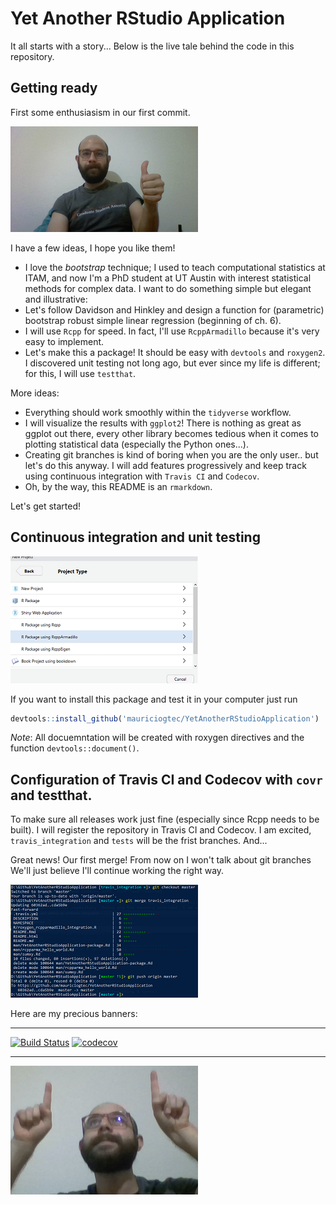 # Yet Another RStudio Application

It all starts with a story... Below is the live tale behind the code in this repository.

## Getting ready

First some enthusiasism in our first commit.

![](Images/getting_ready.png)

I have a few ideas, I hope you like them!

* I love the *bootstrap* technique;  I used to teach computational statistics at ITAM, and now I'm a PhD student at UT Austin with interest statistical methods for complex data. I want to do something simple but elegant and illustrative:
* Let's follow Davidson and Hinkley and design a function for (parametric) bootstrap robust simple linear regression (beginning of ch. 6).
* I will use `Rcpp` for speed. In fact, I'll use `RcppArmadillo` because it's very easy to implement.
* Let's make this a package! It should be easy with `devtools` and `roxygen2`. I discovered unit testing not long ago, but ever since my life is different; for this, I will use `testthat`.

More ideas:

* Everything should work smoothly within the `tidyverse` workflow.
* I will visualize the results with `ggplot2`! There is nothing as great as ggplot out there, every other library becomes tedious when it comes to plotting statistical data (especially the Python ones...).
* Creating git branches is kind of boring when you are the only user.. but let's do this anyway. I will add features progressively and keep track using continuous integration with `Travis CI` and `Codecov`.
* Oh, by the way, this README is an `rmarkdown`.

Let's get started!

## Continuous integration and unit testing

![](Images/creating_package.png)

If you want to install this package and test it in your computer just run

```r
devtools::install_github('mauriciogtec/YetAnotherRStudioApplication')
```

*Note*: All docuemntation will be created with roxygen directives and the function `devtools::document()`. 

## Configuration of Travis CI and Codecov with `covr` and testthat.

To make sure all releases work just fine (especially since Rcpp needs to be built). I will register the repository in Travis CI and Codecov. I am excited, `travis_integration` and `tests` will be the frist branches. And...

Great news! Our first merge! From now on I won't talk about git branches We'll just believe I'll continue working the right way. 

![](Images/continuous_integration.png)

Here are my precious banners:

---

[![Build Status](https://travis-ci.org/mauriciogtec/YetAnotherRStudioApplication.svg?branch=master)](https://travis-ci.org/mauriciogtec/YetAnotherRStudioApplication)
[![codecov](https://codecov.io/gh/mauriciogtec/YetAnotherRStudioApplication/branch/master/graph/badge.svg)](https://codecov.io/gh/mauriciogtec/YetAnotherRStudioApplication)

---

![](Images/banners.png)



  

